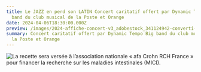 ```yaml
---
title: Le JAZZ en perd son LATIN Concert caritatif offert par Dynamic Tempo Big
  band du club musical de la Poste et Orange
date: 2024-04-06T18:30:00.000Z
preview: /images/2024-affiche-concert-v3_adobestock_341124942-converti-_page-0001.jpg
summary: Concert caritatif offert par Dynamic Tempo Big band du club musical de
  la Poste et Orange
---
```



![La recette sera versée à l’association nationale « afa Crohn RCH France » pour financer la recherche sur les maladies intestinales (MICI).](/images/2024-affiche-concert-v3_adobestock_341124942-converti-_page-0001.jpg)
